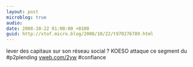 ```yaml
---
layout: post
microblog: true
audio: 
date: 2008-10-22 01:00:00 +0100
guid: http://xtof.micro.blog/2008/10/22/t970276789.html
---
```

lever des capitaux sur son réseau social  ? KOESO attaque ce segment du #p2plending [yweb.com/2yw](http://yweb.com/2yw) #confiance
